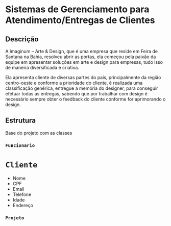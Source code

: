 # Sistemas de Gerenciamento para Atendimento/Entregas de Clientes</h1>

## Descrição

A Imaginum – Arte & Design, que é uma empresa que reside em Feira de Santana na Bahia, resolveu abrir as portas, ela começou pela paixão da equipe em apresentar soluções em arte e design para empresas, tudo isso de maneira diversificada e criativa.

Ela apresenta cliente de diversas partes do país, principalmente da região centro-oeste e conforme a prioridade do cliente, é realizada uma classificação genérica, entregue a memória do designer, para conseguir efetuar todas as entregas, sabendo que por trabalhar com design é necessário sempre obter o feedback do cliente conforme for aprimorando o design.

## Estrutura

Base do projeto com as classes

### `Funcionario`

# `Cliente`

- Nome
- CPF
- Email
- Telefone
- Idade
- Endereço

### `Projeto`
